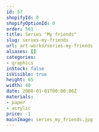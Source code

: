 ```yaml
---
id: 57
shopifyId: 0
shopifyOptionId: 0
order: 561
title: Series "My friends"
slug: series-my-friends
url: art-works/series-my-friends
aliases: []
categories:
- graphics
inStock: false
isVisible: true
height: 65
width: 40
date: 2008-01-01T00:00:00Z
materials:
- paper
- acrylic
price: -1
mainImage: series_my_friends.jpg
---
```

